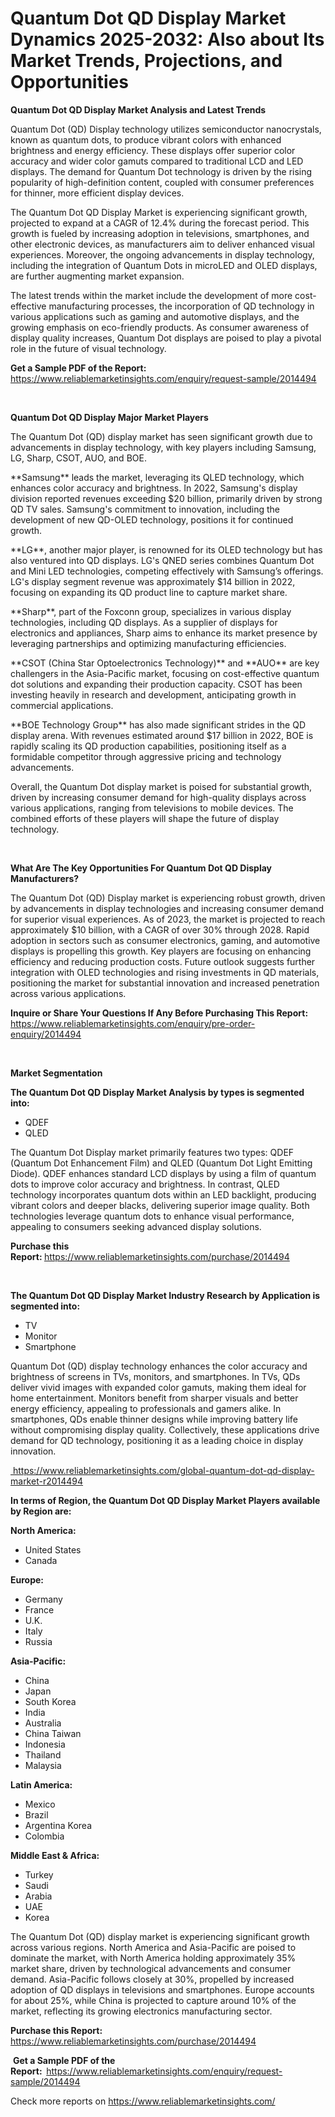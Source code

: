 <p><h1>Quantum Dot QD Display Market Dynamics 2025-2032: Also about Its Market Trends, Projections, and Opportunities</h1></p><p><strong>Quantum Dot QD Display Market Analysis and Latest Trends</strong></p>
<p><p>Quantum Dot (QD) Display technology utilizes semiconductor nanocrystals, known as quantum dots, to produce vibrant colors with enhanced brightness and energy efficiency. These displays offer superior color accuracy and wider color gamuts compared to traditional LCD and LED displays. The demand for Quantum Dot technology is driven by the rising popularity of high-definition content, coupled with consumer preferences for thinner, more efficient display devices.</p><p>The Quantum Dot QD Display Market is experiencing significant growth, projected to expand at a CAGR of 12.4% during the forecast period. This growth is fueled by increasing adoption in televisions, smartphones, and other electronic devices, as manufacturers aim to deliver enhanced visual experiences. Moreover, the ongoing advancements in display technology, including the integration of Quantum Dots in microLED and OLED displays, are further augmenting market expansion.</p><p>The latest trends within the market include the development of more cost-effective manufacturing processes, the incorporation of QD technology in various applications such as gaming and automotive displays, and the growing emphasis on eco-friendly products. As consumer awareness of display quality increases, Quantum Dot displays are poised to play a pivotal role in the future of visual technology.</p></p>
<p><strong>Get a Sample PDF of the Report:&nbsp;</strong> <a href="https://www.reliablemarketinsights.com/enquiry/request-sample/2014494?utm_campaign=2885&utm_medium=2&utm_source=Github&utm_content=ia&utm_term=29032025&utm_id=quantum-dot-qd-display">https://www.reliablemarketinsights.com/enquiry/request-sample/2014494</a></p>
<p>&nbsp;</p>
<p><strong>Quantum Dot QD Display Major Market Players</strong></p>
<p><p>The Quantum Dot (QD) display market has seen significant growth due to advancements in display technology, with key players including Samsung, LG, Sharp, CSOT, AUO, and BOE.</p><p>**Samsung** leads the market, leveraging its QLED technology, which enhances color accuracy and brightness. In 2022, Samsung's display division reported revenues exceeding $20 billion, primarily driven by strong QD TV sales. Samsung's commitment to innovation, including the development of new QD-OLED technology, positions it for continued growth.</p><p>**LG**, another major player, is renowned for its OLED technology but has also ventured into QD displays. LG's QNED series combines Quantum Dot and Mini LED technologies, competing effectively with Samsung’s offerings. LG's display segment revenue was approximately $14 billion in 2022, focusing on expanding its QD product line to capture market share.</p><p>**Sharp**, part of the Foxconn group, specializes in various display technologies, including QD displays. As a supplier of displays for electronics and appliances, Sharp aims to enhance its market presence by leveraging partnerships and optimizing manufacturing efficiencies.</p><p>**CSOT (China Star Optoelectronics Technology)** and **AUO** are key challengers in the Asia-Pacific market, focusing on cost-effective quantum dot solutions and expanding their production capacity. CSOT has been investing heavily in research and development, anticipating growth in commercial applications.</p><p>**BOE Technology Group** has also made significant strides in the QD display arena. With revenues estimated around $17 billion in 2022, BOE is rapidly scaling its QD production capabilities, positioning itself as a formidable competitor through aggressive pricing and technology advancements.</p><p>Overall, the Quantum Dot display market is poised for substantial growth, driven by increasing consumer demand for high-quality displays across various applications, ranging from televisions to mobile devices. The combined efforts of these players will shape the future of display technology.</p></p>
<p>&nbsp;</p>
<p><strong>What Are The Key Opportunities For Quantum Dot QD Display Manufacturers?</strong></p>
<p><p>The Quantum Dot (QD) Display market is experiencing robust growth, driven by advancements in display technologies and increasing consumer demand for superior visual experiences. As of 2023, the market is projected to reach approximately $10 billion, with a CAGR of over 30% through 2028. Rapid adoption in sectors such as consumer electronics, gaming, and automotive displays is propelling this growth. Key players are focusing on enhancing efficiency and reducing production costs. Future outlook suggests further integration with OLED technologies and rising investments in QD materials, positioning the market for substantial innovation and increased penetration across various applications.</p></p>
<p><strong>Inquire or Share Your Questions If Any Before Purchasing This Report:</strong> <a href="https://www.reliablemarketinsights.com/enquiry/pre-order-enquiry/2014494?utm_campaign=2885&utm_medium=2&utm_source=Github&utm_content=ia&utm_term=29032025&utm_id=quantum-dot-qd-display">https://www.reliablemarketinsights.com/enquiry/pre-order-enquiry/2014494</a></p>
<p>&nbsp;</p>
<p><strong>Market Segmentation</strong></p>
<p><strong>The Quantum Dot QD Display Market Analysis by types is segmented into:</strong></p>
<p><ul><li>QDEF</li><li>QLED</li></ul></p>
<p><p>The Quantum Dot Display market primarily features two types: QDEF (Quantum Dot Enhancement Film) and QLED (Quantum Dot Light Emitting Diode). QDEF enhances standard LCD displays by using a film of quantum dots to improve color accuracy and brightness. In contrast, QLED technology incorporates quantum dots within an LED backlight, producing vibrant colors and deeper blacks, delivering superior image quality. Both technologies leverage quantum dots to enhance visual performance, appealing to consumers seeking advanced display solutions.</p></p>
<p><strong>Purchase this Report:&nbsp;</strong><a href="https://www.reliablemarketinsights.com/purchase/2014494?utm_campaign=2885&utm_medium=2&utm_source=Github&utm_content=ia&utm_term=29032025&utm_id=quantum-dot-qd-display">https://www.reliablemarketinsights.com/purchase/2014494</a></p>
<p>&nbsp;</p>
<p><strong>The Quantum Dot QD Display Market Industry Research by Application is segmented into:</strong></p>
<p><ul><li>TV</li><li>Monitor</li><li>Smartphone</li></ul></p>
<p><p>Quantum Dot (QD) display technology enhances the color accuracy and brightness of screens in TVs, monitors, and smartphones. In TVs, QDs deliver vivid images with expanded color gamuts, making them ideal for home entertainment. Monitors benefit from sharper visuals and better energy efficiency, appealing to professionals and gamers alike. In smartphones, QDs enable thinner designs while improving battery life without compromising display quality. Collectively, these applications drive demand for QD technology, positioning it as a leading choice in display innovation.</p></p>
<p><a href="https://www.reliablemarketinsights.com/global-quantum-dot-qd-display-market-r2014494?utm_campaign=2885&utm_medium=2&utm_source=Github&utm_content=ia&utm_term=29032025&utm_id=quantum-dot-qd-display">&nbsp;https://www.reliablemarketinsights.com/global-quantum-dot-qd-display-market-r2014494</a></p>
<p><strong>In terms of Region, the Quantum Dot QD Display Market Players available by Region are:</strong></p>
<p>
    <p> <strong> North America: </strong>
        <ul>
            <li>United States</li>
            <li>Canada</li>
        </ul>
        </p> 
    <p> <strong> Europe: </strong>
        <ul>
            <li>Germany</li>
            <li>France</li>
            <li>U.K.</li>
            <li>Italy</li>
            <li>Russia</li>
        </ul>
        </p> 
    <p> <strong> Asia-Pacific: </strong>
        <ul>
            <li>China</li>
            <li>Japan</li>
            <li>South Korea</li>
            <li>India</li>
            <li>Australia</li>
            <li>China Taiwan</li>
            <li>Indonesia</li>
            <li>Thailand</li>
            <li>Malaysia</li>
        </ul>
        </p> 
    <p> <strong> Latin America: </strong>
        <ul>
            <li>Mexico</li>
            <li>Brazil</li>
            <li>Argentina Korea</li>
            <li>Colombia</li>
        </ul>
        </p> 
    <p> <strong> Middle East & Africa: </strong>
        <ul>
            <li>Turkey</li>
            <li>Saudi</li>
            <li>Arabia</li>
            <li>UAE</li>
            <li>Korea</li>
        </ul>
    </p>
    </p>
<p><p>The Quantum Dot (QD) display market is experiencing significant growth across various regions. North America and Asia-Pacific are poised to dominate the market, with North America holding approximately 35% market share, driven by technological advancements and consumer demand. Asia-Pacific follows closely at 30%, propelled by increased adoption of QD displays in televisions and smartphones. Europe accounts for about 25%, while China is projected to capture around 10% of the market, reflecting its growing electronics manufacturing sector.</p></p>
<p><strong>Purchase this Report: </strong><a href="https://www.reliablemarketinsights.com/purchase/2014494?utm_campaign=2885&utm_medium=2&utm_source=Github&utm_content=ia&utm_term=29032025&utm_id=quantum-dot-qd-display">https://www.reliablemarketinsights.com/purchase/2014494</a></p>
<p>&nbsp;<strong>Get a Sample PDF of the Report:&nbsp;&nbsp;</strong><a href="https://www.reliablemarketinsights.com/enquiry/request-sample/2014494?utm_campaign=2885&utm_medium=2&utm_source=Github&utm_content=ia&utm_term=29032025&utm_id=quantum-dot-qd-display">https://www.reliablemarketinsights.com/enquiry/request-sample/2014494</a></p>
<p><strong></strong></p>
<p>Check more reports on <a href="https://www.reliablemarketinsights.com/?utm_campaign=2885&utm_medium=2&utm_source=Github&utm_content=ia&utm_term=29032025&utm_id=quantum-dot-qd-display">https://www.reliablemarketinsights.com/</a></p>